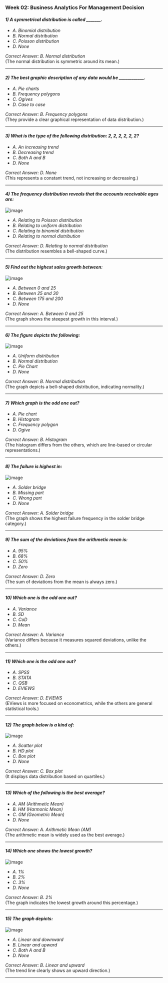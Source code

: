 ### Week 02: Business Analytics For Management Decision

#### *1) A symmetrical distribution is called _______.*  
- *A. Binomial distribution*  
- *B. Normal distribution* 
- *C. Poisson distribution*  
- *D. None*  

*Correct Answer:* *B. Normal distribution*  
(The normal distribution is symmetric around its mean.)

---

#### *2) The best graphic description of any data would be ____________.*  
- *A. Pie charts*  
- *B. Frequency polygons*   
- *C. Ogives*  
- *D. Case to case*  

*Correct Answer:* *B. Frequency polygons*  
(They provide a clear graphical representation of data distribution.)

---

#### *3) What is the type of the following distribution: 2, 2, 2, 2, 2, 2?*  
- *A. An increasing trend*  
- *B. Decreasing trend*  
- *C. Both A and B*  
- *D. None*  

*Correct Answer:* *D. None*  
(This represents a constant trend, not increasing or decreasing.)

---

#### *4) The frequency distribution reveals that the accounts receivable ages are:*
![image](https://github.com/user-attachments/assets/83231809-39eb-49f1-a45c-92e41b396647)

- *A. Relating to Poisson distribution*  
- *B. Relating to uniform distribution*  
- *C. Relating to binomial distribution*  
- *D. Relating to normal distribution*   

*Correct Answer:* *D. Relating to normal distribution*  
(The distribution resembles a bell-shaped curve.)

---

#### *5) Find out the highest sales growth between:* 
![image](https://github.com/user-attachments/assets/6cfe3bc9-aa5d-4e43-b51d-46156c34700c)

- *A. Between 0 and 25*   
- *B. Between 25 and 30*  
- *C. Between 175 and 200*  
- *D. None*  

*Correct Answer:* *A. Between 0 and 25*  
(The graph shows the steepest growth in this interval.)

---

#### *6) The figure depicts the following:*  
![image](https://github.com/user-attachments/assets/832d2722-4faf-4f12-b661-ff7ca96c1555)

- *A. Uniform distribution*  
- *B. Normal distribution*   
- *C. Pie Chart*  
- *D. None*  

*Correct Answer:* *B. Normal distribution*  
(The graph depicts a bell-shaped distribution, indicating normality.)

---

#### *7) Which graph is the odd one out?*  
- *A. Pie chart*  
- *B. Histogram*   
- *C. Frequency polygon*  
- *D. Ogive*  

*Correct Answer:* *B. Histogram*  
(The histogram differs from the others, which are line-based or circular representations.)

---

#### *8) The failure is highest in:*  
![image](https://github.com/user-attachments/assets/e339854c-fd7d-4b95-a10d-f7db96b62b9f)

- *A. Solder bridge*   
- *B. Missing part*  
- *C. Wrong part*  
- *D. None*  

*Correct Answer:* *A. Solder bridge*  
(The graph shows the highest failure frequency in the solder bridge category.)

---

#### *9) The sum of the deviations from the arithmetic mean is:*  
- *A. 95%*  
- *B. 68%*  
- *C. 50%*  
- *D. Zero*   

*Correct Answer:* *D. Zero*  
(The sum of deviations from the mean is always zero.)

---

#### *10) Which one is the odd one out?*  
- *A. Variance*  
- *B. SD*  
- *C. CoD*  
- *D. Mean*  

*Correct Answer:* *A. Variance*  
(Variance differs because it measures squared deviations, unlike the others.)

---

#### *11) Which one is the odd one out?*  
- *A. SPSS*  
- *B. STATA*  
- *C. QSB*  
- *D. EVIEWS*   

*Correct Answer:* *D. EVIEWS*  
(EViews is more focused on econometrics, while the others are general statistical tools.)

---

#### *12) The graph below is a kind of:*  
![image](https://github.com/user-attachments/assets/3561641f-20f8-4b15-97e2-f2a4a7aa6ec1)

- *A. Scatter plot*  
- *B. HD plot*  
- *C. Box plot*   
- *D. None*  

*Correct Answer:* *C. Box plot*  
(It displays data distribution based on quartiles.)

---

#### *13) Which of the following is the best average?*  
- *A. AM (Arithmetic Mean)*   
- *B. HM (Harmonic Mean)*  
- *C. GM (Geometric Mean)*  
- *D. None*  

*Correct Answer:* *A. Arithmetic Mean (AM)*  
(The arithmetic mean is widely used as the best average.)

---

#### *14) Which one shows the lowest growth?*  
![image](https://github.com/user-attachments/assets/dff7e3e9-bf35-4cae-b73a-11ce6dd1410e)

- *A. 1%*  
- *B. 2%*   
- *C. 3%*  
- *D. None*  

*Correct Answer:* *B. 2%*  
(The graph indicates the lowest growth around this percentage.)

---

#### *15) The graph depicts:*  
![image](https://github.com/user-attachments/assets/b818279f-ee10-414a-aeb8-06457aa44207)

- *A. Linear and downward*  
- *B. Linear and upward*   
- *C. Both A and B*  
- *D. None*  

*Correct Answer:* *B. Linear and upward*  
(The trend line clearly shows an upward direction.)

---

